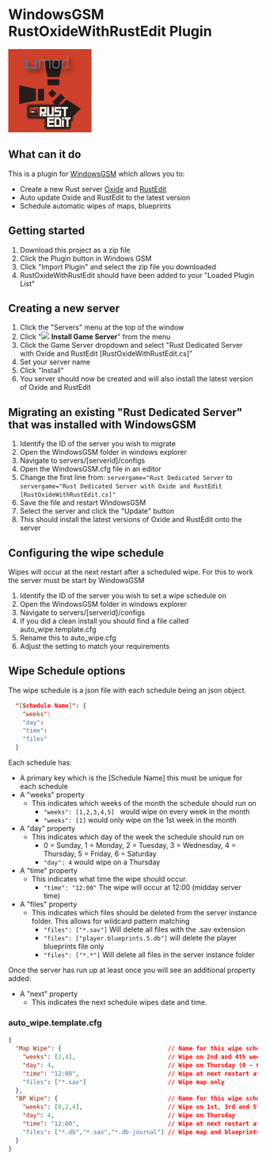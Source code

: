 # WindowsGSM RustOxideWithRustEdit Plugin
![Logo](https://github.com/Joe90384/WindowsGSM.RustOxideWithRustEdit/blob/main/RustOxideWithRustEdit.cs/RustOxideWithRustEdit.png?raw=true)

## What can it do
This is a plugin for [WindowsGSM](https://windowsgsm.com/) which allows you to:
* Create a new Rust server [Oxide](https://umod.org/) and [RustEdit](https://www.rustedit.io/)
* Auto update Oxide and RustEdit to the latest version
* Schedule automatic wipes of maps, blueprints

## Getting started
1. Download this project as a zip file
2. Click the Plugin button in Windows GSM
3. Click "Import Plugin" and select the zip file you downloaded
4. RustOxideWithRustEdit should have been added to your "Loaded Plugin List"

## Creating a new server
1. Click the "Servers" menu at the top of the window
2. Click "<img src="https://raw.githubusercontent.com/WindowsGSM/WindowsGSM/master/WindowsGSM/Images/Install.ico" width=25/> <b>Install Game Server</b>" from the menu
3. Click the Game Server dropdown and select "Rust Dedicated Server with Oxide and RustEdit [RustOxideWithRustEdit.cs]"
4. Set your server name
5. Click "Install"
6. You server should now be created and will also install the latest version of Oxide and RustEdit

## Migrating an existing "Rust Dedicated Server" that was installed with WindowsGSM
1. Identify the ID of the server you wish to migrate
2. Open the WindowsGSM folder in windows explorer
3. Navigate to servers/[serverid]/configs
4. Open the WindowsGSM.cfg file in an editor
5. Change the first line from:
```servergame="Rust Dedicated Server``` to ```servergame="Rust Dedicated Server with Oxide and RustEdit [RustOxideWithRustEdit.cs]"```
6. Save the file and restart WindowsGSM
7. Select the server and click the "Update" button
8. This should install the latest versions of Oxide and RustEdit onto the server

## Configuring the wipe schedule
Wipes will occur at the next restart after a scheduled wipe. For this to work the server must be start by WindowsGSM

1. Identify the ID of the server you wish to set a wipe schedule on
2. Open the WindowsGSM folder in windows explorer
3. Navigate to servers/[serverid]/configs
4. If you did a clean install you should find a file called auto_wipe.template.cfg
5. Rename this to auto_wipe.cfg
6. Adjust the setting to match your requirements

## Wipe Schedule options
The wipe schedule is a json file with each schedule being an json object.
```json
  "[Schedule Name]": { 
    "weeks": 
    "day": 
    "time": 
    "files" 
  }
```
Each schedule has:
* A primary key which is the [Schedule Name] this must be unique for each schedule
* A "weeks" property
  * This indicates which weeks of the month the schedule should run on
    * `"weeks": [1,2,3,4,5] ` would wipe on every week in the month
    * `"weeks": [1]` would only wipe on the 1st week in the month
* A "day" property
  * This indicates which day of the week the schedule should run on
    * 0 = Sunday, 1 = Monday, 2 = Tuesday, 3 = Wednesday, 4 = Thursday, 5 = Friday, 6 = Saturday 
    * `"day": 4` would wipe on a Thursday
* A "time" property
  * This indicates what time the wipe should occur.
    * `"time": "12:00"` The wipe will occur at 12:00 (midday server time)
* A "files" property
  * This indicates which files should be deleted from the server instance folder. This allows for wildcard pattern matching
    * `"files": ["*.sav"]` Will delete all files with the .sav extension
    * `"files": ["player.blueprints.5.db"]` will delete the player blueprints file only
    * `"files": ["*.*"]` Will delete all files in the server instance folder

Once the server has run up at least once you will see an additional property added:
* A "next" property
  * This indicates the next schedule wipes date and time.


### auto_wipe.template.cfg
```json
{
  "Map Wipe": {                              // Name for this wipe schedule (must be unique)
    "weeks": [2,4],                          // Wipe on 2nd and 4th weeks
    "day": 4,                                // Wipe on Thursday (0 - 6 => Sunday - Saturday)
    "time": "12:00",                         // Wipe at next restart after 12:00 (midday server time)
    "files": ["*.sav"]                       // Wipe map only
  },
  "BP Wipe": {                               // Name for this wipe schedule (must be unique)
    "weeks": [0,2,4],                        // Wipe on 1st, 3rd and 5th weeks
    "day": 4,                                // Wipe on Thursday
    "time": "12:00",                         // Wipe at next restart after 12:00 (midday server time)
    "files": ["*.db","*.sav","*.db-journal"] // Wipe map and blueprints
  }
}
```
